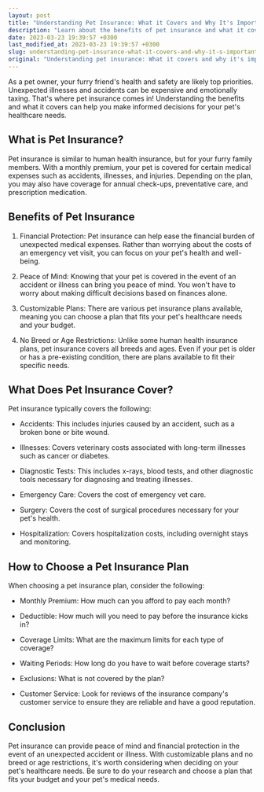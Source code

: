 ```yaml
---
layout: post
title: "Understanding Pet Insurance: What it Covers and Why It's Important for Pet Owners"
description: "Learn about the benefits of pet insurance and what it covers to make informed decisions for your furry friend's health care."
date: 2023-03-23 19:39:57 +0300
last_modified_at: 2023-03-23 19:39:57 +0300
slug: understanding-pet-insurance-what-it-covers-and-why-it-s-important-for-pet-owners
original: "Understanding pet insurance: What it covers and why it's important for pet owners."
---
```

As a pet owner, your furry friend's health and safety are likely top priorities. Unexpected illnesses and accidents can be expensive and emotionally taxing. That's where pet insurance comes in! Understanding the benefits and what it covers can help you make informed decisions for your pet's healthcare needs.

## What is Pet Insurance?

Pet insurance is similar to human health insurance, but for your furry family members. With a monthly premium, your pet is covered for certain medical expenses such as accidents, illnesses, and injuries. Depending on the plan, you may also have coverage for annual check-ups, preventative care, and prescription medication.

## Benefits of Pet Insurance

1. Financial Protection: Pet insurance can help ease the financial burden of unexpected medical expenses. Rather than worrying about the costs of an emergency vet visit, you can focus on your pet's health and well-being.

2. Peace of Mind: Knowing that your pet is covered in the event of an accident or illness can bring you peace of mind. You won't have to worry about making difficult decisions based on finances alone.

3. Customizable Plans: There are various pet insurance plans available, meaning you can choose a plan that fits your pet's healthcare needs and your budget.

4. No Breed or Age Restrictions: Unlike some human health insurance plans, pet insurance covers all breeds and ages. Even if your pet is older or has a pre-existing condition, there are plans available to fit their specific needs.

## What Does Pet Insurance Cover?

Pet insurance typically covers the following:

- Accidents: This includes injuries caused by an accident, such as a broken bone or bite wound.

- Illnesses: Covers veterinary costs associated with long-term illnesses such as cancer or diabetes.

- Diagnostic Tests: This includes x-rays, blood tests, and other diagnostic tools necessary for diagnosing and treating illnesses.

- Emergency Care: Covers the cost of emergency vet care.

- Surgery: Covers the cost of surgical procedures necessary for your pet's health.

- Hospitalization: Covers hospitalization costs, including overnight stays and monitoring.

## How to Choose a Pet Insurance Plan

When choosing a pet insurance plan, consider the following:

- Monthly Premium: How much can you afford to pay each month?

- Deductible: How much will you need to pay before the insurance kicks in?

- Coverage Limits: What are the maximum limits for each type of coverage?

- Waiting Periods: How long do you have to wait before coverage starts?

- Exclusions: What is not covered by the plan?

- Customer Service: Look for reviews of the insurance company's customer service to ensure they are reliable and have a good reputation.

## Conclusion

Pet insurance can provide peace of mind and financial protection in the event of an unexpected accident or illness. With customizable plans and no breed or age restrictions, it's worth considering when deciding on your pet's healthcare needs. Be sure to do your research and choose a plan that fits your budget and your pet's medical needs.